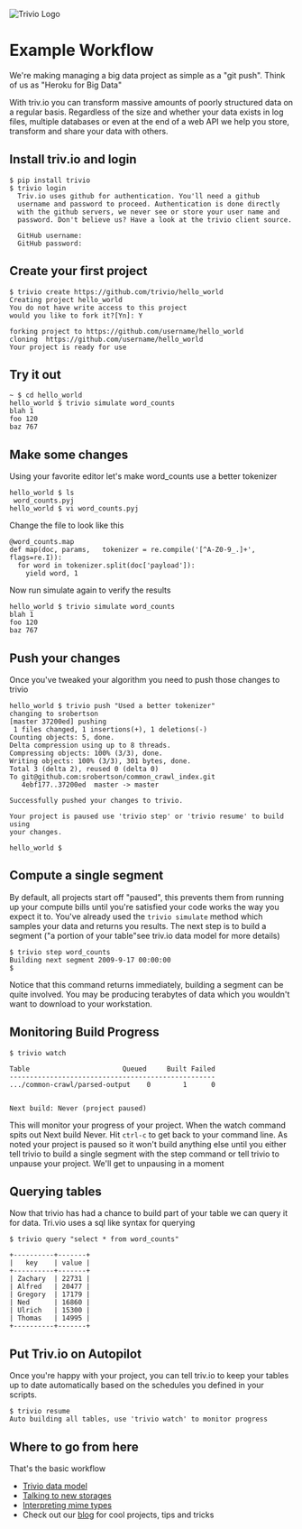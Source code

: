 ![Trivio Logo](http://www.triv.io/images/trivio_logo.png)


Example Workflow
===


We're making managing a big data project as simple as a "git push". Think of us as "Heroku for Big Data"


With triv.io you can transform massive amounts of poorly structured data on a regular basis. Regardless of the size and whether your data exists in log files, multiple databases or even at the end of a web API we help you store, transform and share your data with others.

Install triv.io and login
---
``` 
$ pip install trivio
$ trivio login
  Triv.io uses github for authentication. You'll need a github 
  username and password to proceed. Authentication is done directly
  with the github servers, we never see or store your user name and
  password. Don't believe us? Have a look at the trivio client source.
  
  GitHub username: 
  GitHub password:
``` 

Create your first project
---
``` 
$ trivio create https://github.com/trivio/hello_world
Creating project hello_world
You do not have write access to this project
would you like to fork it?[Yn]: Y

forking project to https://github.com/username/hello_world
cloning  https://github.com/username/hello_world
Your project is ready for use
``` 

Try it out
---
```
~ $ cd hello_world 
hello_world $ trivio simulate word_counts
blah 1
foo 120
baz 767
```

Make some changes
---
Using your favorite editor let's make word_counts use a better tokenizer

```
hello_world $ ls
 word_counts.pyj
hello_world $ vi word_counts.pyj
```

Change the file to look like this

```
@word_counts.map
def map(doc, params,   tokenizer = re.compile('[^A-Z0-9_.]+', flags=re.I)):
  for word in tokenizer.split(doc['payload']):
    yield word, 1
```

Now run simulate again to verify the results

```
hello_world $ trivio simulate word_counts
blah 1
foo 120
baz 767
```

Push your changes
---
Once you've tweaked your algorithm you need to push those changes to trivio

```
hello_world $ trivio push "Used a better tokenizer"
changing to srobertson
[master 37200ed] pushing
 1 files changed, 1 insertions(+), 1 deletions(-)
Counting objects: 5, done.
Delta compression using up to 8 threads.
Compressing objects: 100% (3/3), done.
Writing objects: 100% (3/3), 301 bytes, done.
Total 3 (delta 2), reused 0 (delta 0)
To git@github.com:srobertson/common_crawl_index.git
   4ebf177..37200ed  master -> master

Successfully pushed your changes to trivio.

Your project is paused use 'trivio step' or 'trivio resume' to build using
your changes.

hello_world $
```


Compute a single segment
---
By default, all projects start off "paused", this prevents them from running up your compute bills until you're satisfied your code works the way you expect it to. You've already used the `trivio simulate` method which samples your data and returns you results. The next step is to build a segment ("a portion of your table"see triv.io data model for more details)

```
$ trivio step word_counts
Building next segment 2009-9-17 00:00:00
$
```

Notice that this command returns immediately, building a segment can be quite involved. You may be producing terabytes of data which you wouldn't want to download to your workstation.

Monitoring Build Progress
---
```
$ trivio watch

Table                       Queued     Built Failed 
---------------------------------------------------
.../common-crawl/parsed-output    0        1      0


Next build: Never (project paused)
```

This will monitor your progress of your project. When the watch command spits out Next build Never. Hit `ctrl-c` to get back to your command line. As noted your project is paused so it won't build anything else until you either tell trivio to build a single segment with the step command or tell trivio to unpause your project. We'll get to unpausing in a moment


Querying tables
---

Now that trivio has had a chance to build part of your table we can query it for data. Tri.vio uses a sql like syntax for querying

```
$ trivio query "select * from word_counts"

+----------+-------+
|   key    | value |
+----------+-------+
| Zachary  | 22731 |
| Alfred   | 20477 |
| Gregory  | 17179 |
| Ned      | 16860 |
| Ulrich   | 15300 |
| Thomas   | 14995 |
+----------+-------+
```

Put Triv.io on Autopilot
---

Once you're happy with your project, you can tell triv.io to keep your tables up to date automatically based on the schedules you defined in your scripts.

```
$ trivio resume
Auto building all tables, use 'trivio watch' to monitor progress
```

Where to go from here
---
That's the basic workflow

* [Trivio data model](http://docs.triv.io/)
* [Talking to new storages](http://docs.triv.io/)
* [Interpreting mime types](http://docs.triv.io/)
* Check out our [blog](http://docs.triv.io/) for cool projects, tips and tricks


